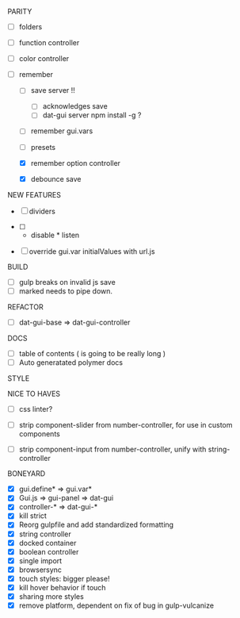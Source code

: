 PARITY

- [ ] folders
- [ ] function controller
- [ ] color controller

- [ ] remember
    
    - [ ] save server !!
        - [ ] acknowledges save
        - [ ] dat-gui server npm install -g ?
    - [ ] remember gui.vars
    - [ ] presets
    - [x] remember option controller
    - [x] debounce save


NEW FEATURES

- [ ] dividers

- [ ] * disable * listen
- [ ] override gui.var initialValues with url.js

BUILD

- [ ] gulp breaks on invalid js save
- [ ] marked needs to pipe down. 

REFACTOR

- [ ] dat-gui-base => dat-gui-controller

DOCS

- [ ] table of contents ( is going to be really long )
- [ ] Auto generatated polymer docs

STYLE


NICE TO HAVES

- [ ] css linter?
- [ ] strip component-slider from number-controller, for use in custom components
- [ ] strip component-input from number-controller, unify with string-controller


BONEYARD

- [x] gui.define* => gui.var*
- [x] Gui.js => gui-panel => dat-gui
- [x] controller-* => dat-gui-*
- [x] kill strict
- [x] Reorg gulpfile and add standardized formatting
- [x] string controller
- [x] docked container
- [x] boolean controller
- [x] single import
- [x] browsersync
- [x] touch styles: bigger please!
- [x] kill hover behavior if touch
- [x] sharing more styles
- [x] remove platform, dependent on fix of bug in gulp-vulcanize
